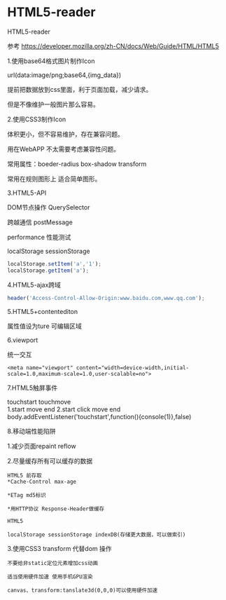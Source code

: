 # HTML5-reader
HTML5-reader

参考 https://developer.mozilla.org/zh-CN/docs/Web/Guide/HTML/HTML5

1.使用base64格式图片制作Icon

  url(data:image/png;base64,{img_data})
  
  提前把数据放到css里面，利于页面加载，减少请求。

  但是不像维护一般图片那么容易。

2.使用CSS3制作Icon

  体积更小，但不容易维护，存在兼容问题。

  用在WebAPP 不太需要考虑兼容性问题。

  常用属性：boeder-radius box-shadow transform

  常用在规则图形上 适合简单图形。

3.HTML5-API
  
  DOM节点操作 QuerySelector 

  跨越通信 postMessage

  performance 性能测试 

  localStorage sessionStorage 

  ``` JavaScript
  localStorage.setItem('a','1');   
  localStorage.getItem('a');
  ```

4.HTML5-ajax跨域 

  ``` JavaScript
  header('Access-Control-Allow-Origin:www.baidu.com,www.qq.com');
  ```

5.HTML5+contentediton

  属性值设为ture 可编辑区域

6.viewport

  统一交互

  ```
  <meta name="viewport" content="width=device-width,initial-scale=1.0,maximum-scale=1.0,user-scalable=no">
  ```

7.HTML5触屏事件
  
 touchstart touchmove  
 1.start move end 
 2.start click move end
 body.addEventListener('touchstart',function(){console(1)},false)

8.移动端性能陷阱

  1.减少页面repaint reflow

  2.尽量缓存所有可以缓存的数据

    HTML5 前存取
    *Cache-Control max-age

    *ETag md5标识

    *用HTTP协议 Response-Header做缓存

    HTML5

    localStorage sessionStorage indexDB(存储更大数据，可以做索引)
  
  3.使用CSS3 transform 代替dom 操作
    
    不要给非static定位元素增加css动画

    适当使用硬件加速 使用手机GPU渲染

    canvas、transform:tanslate3d(0,0,0)可以使用硬件加速

    

